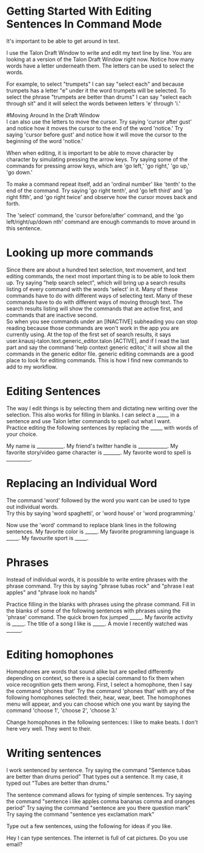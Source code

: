 # Getting Started With Editing Sentences In Command Mode

It's important to be able to get around in text.

I use the Talon Draft Window to write and edit my text line by line.
You are looking at a version of the Talon Draft Window right now.
Notice how many words have a letter underneath them.
The letters can be used to select the words.

For example, to select "trumpets" I can say "select each" and because trumpets has a letter "e" under it the word trumpets will be selected.
To select the phrase  "trumpets are better than drums"  I can say "select each through sit" and it will select the words between letters 'e' through 'i.'

#Moving Around In the Draft Window   
I can also use the letters to move the cursor.
Try saying 'cursor after gust' and notice how it moves the cursor to the end of the word 'notice.'
Try saying 'cursor before gust' and notice how it will move the cursor to the beginning of the word 'notice.'

 
When when editing, it is important to be able to move character by character by simulating pressing the arrow keys. 
Try saying some of the commands for pressing arrow keys, which are 'go left,' 'go right,' 'go up,' 'go down.'

To make a command repeat itself, add an 'ordinal number' like 'tenth' to the end of the command. 
Try saying 'go right tenth', and 'go left third' and 'go right fifth', and 'go right twice' and observe how the cursor moves back and forth. 


The 'select' command, the 'cursor before/after' command, and the 'go left/right/up/down nth'  command are enough commands to move around in this sentence. 

# Looking up more commands

Since there are about a hundred text selection, text movement, and text editing commands, the next most important thing is to be able to look them up.
Try saying "help search select", which will bring up a search results listing of every command with the words 'select' in it. 
Many of these commands have to do with different ways of selecting text.
Many of these commands have to do with different ways of moving through text. 
The search results listing will show the commands that are active first, and commands that are inactive second.  
So when you see commands under an [INACTIVE] subheading you can stop reading because those commands are won't work in the app you are currently using.
At the top of the first set of search results, it says user.knausj-talon.text.generic_editor.talon [ACTIVE], and if I read the last part and say the command 'help context generic editor,' it will show all the commands in the generic editor file. 
generic editing commands are a good place to look for editing commands.
This is how I find new commands to add to my workflow.

# Editing Sentences

The way I edit things is by selecting them and dictating new writing over the selection.
This also works for filling in blanks. I can select a _____ in a sentence and use Talon letter commands to spell out what I want.  
Practice editing the following sentences by replacing the _____ with words of your choice. 

My name is ___________.
My friend's twitter handle is ____________.
My favorite story/video game character is _______.
My favorite word to spell is __________. 


# Replacing an Individual Word
The command 'word' followed by the word you want can be used to type out individual words.  
Try this by saying 'word spaghetti', or 'word house' or 'word programming.' 


Now use the 'word' command to replace blank lines in the following sentences.
My favorite color is _____.
My favorite programming language is _____.
My favourite sport is _____.

# Phrases
Instead of individual words, it is possible to write entire phrases with the phrase command.
Try this by saying "phrase tubas rock" and "phrase I eat apples" and "phrase look no hands"

Practice filling in the blanks with phrases using the phrase command. 
 Fill in the blanks of some of the following sentences with phrases using the 'phrase' command.
The quick brown fox jumped _____.
My favorite activity is _____.
The title of a song I like is _____.
A movie I recently watched was ______.

# Editing homophones
Homophones are words that sound alike but are spelled differently depending on context, so there is a special command to fix them when voice recognition gets them wrong. 
First, I select a homophone, then I say the command 'phones that'
Try the command 'phones that' with any of the following homophones selected: their, hear, wear, beet.
The homophones menu will appear, and you can choose which one you want by saying the command 'choose 1', 'choose 2', 'choose 3.'

Change homophones in the following sentences: 
I like to make beats.
I don't here very well.
They went to their.  

# Writing sentences 

I work sentenced by sentence.
Try saying the command "Sentence tubas are better than drums period" 
That types out a sentence.  It my case, it typed out "Tubes are better than drums." 

The sentence command allows for typing of simple sentences. 
Try saying the command "sentence i like apples comma bananas comma and oranges period"
Try saying the command "sentence are you there question mark"
Try saying the command "sentence yes exclamation mark"

Type out a few sentences, using the following for ideas if you like. 

Hey I can type sentences.
The internet is full of cat pictures.
Do you use email?

